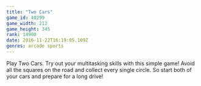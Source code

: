 ```yaml
---
title: "Two Cars"
game_id: 40299
game_width: 212
game_height: 345
rank: 14900
date: 2016-11-22T16:19:05.109Z
genres: arcade sports
---
```

Play Two Cars. Try out your multitasking skills with this simple game! Avoid all the squares on the road and collect every single circle. So start both of your cars and prepare for a long drive!